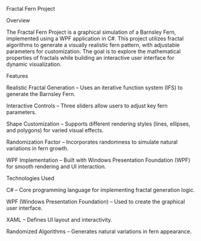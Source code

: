 Fractal Fern Project

Overview

The Fractal Fern Project is a graphical simulation of a Barnsley Fern, implemented using a WPF application in C#. This project utilizes fractal algorithms to generate a visually realistic fern pattern, with adjustable parameters for customization. The goal is to explore the mathematical properties of fractals while building an interactive user interface for dynamic visualization.

Features

Realistic Fractal Generation – Uses an iterative function system (IFS) to generate the Barnsley Fern.

Interactive Controls – Three sliders allow users to adjust key fern parameters.

Shape Customization – Supports different rendering styles (lines, ellipses, and polygons) for varied visual effects.

Randomization Factor – Incorporates randomness to simulate natural variations in fern growth.

WPF Implementation – Built with Windows Presentation Foundation (WPF) for smooth rendering and UI interaction.

Technologies Used

C# – Core programming language for implementing fractal generation logic.

WPF (Windows Presentation Foundation) – Used to create the graphical user interface.

XAML – Defines UI layout and interactivity.

Randomized Algorithms – Generates natural variations in fern appearance.


